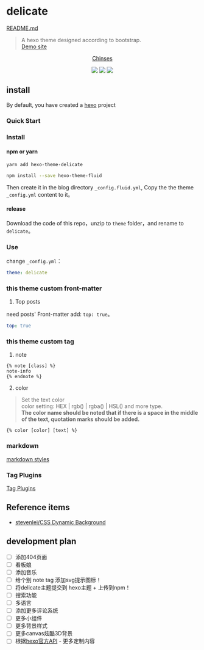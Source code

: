 # delicate

[README.md](/README.md)
> A hexo theme designed according to bootstrap.  
> [Demo site](https://kartjim.top/delicate)

<div align="center">

[Chinses](/README.md)

</div>

<div align="center">
<a href="https://nodejs.org"><img src="https://img.shields.io/badge/node-%3E%3D10.9.0-blue"></a>
<a href="https://hexo.io"><img src="https://img.shields.io/badge/hexo-4.3.0-brightgreen"></a>
<a href="https://github.com/can-dy-jack/hexo-theme-delicate/blob/master/LICENSE"><img src="https://img.shields.io/badge/license-MIT-orange"></a>
</div>

## install

By default, you have created a [hexo](https://hexo.io) project

### Quick Start

### Install

#### npm or yarn

```bash
yarn add hexo-theme-delicate
```

```bash
npm install --save hexo-theme-fluid
```

Then create it in the blog directory  `_config.fluid.yml`, Copy the the theme `_config.yml` content to it。

#### release

Download the code of this repo，unzip to `theme` folder，and rename to `delicate`。

### Use

change  `_config.yml`：

```yml
theme: delicate
```

### this theme custom front-matter

1. Top posts

need posts' Front-matter add: `top: true`。

```yml
top: true
```

### this theme custom tag

1. note

```ejs
{% note [class] %}
note-info
{% endnote %}
```

2. color

> Set the text color  
> color setting: HEX | rgb() | rgba() | HSL() and more type.  
> **The color name should be noted that if there is a space in the middle of the text, quotation marks should be added.**

```ejs
{% color [color] [text] %}
```

### markdown

[markdown styles](https://kartjim.top/delicate/2021/11/14/markdown%E6%B5%8B%E8%AF%95%E6%96%87%E4%BB%B6/)

### Tag Plugins

[Tag Plugins](https://kartjim.top/delicate/2021/11/12/code-test/)

## Reference items

- [stevenlei/CSS Dynamic Background](https://codepen.io/stevenlei/pen/ZEJxXGL?editors=1100)

## development plan

- [ ] 添加404页面
- [ ] 看板娘
- [ ] 添加音乐
- [ ] 给个别 note tag 添加svg提示图标！
- [ ] 将delicate主题提交到 hexo主题 + 上传到npm！
- [ ] 搜索功能
- [ ] 多语言
- [ ] 添加更多评论系统
- [ ] 更多小组件
- [ ] 更多背景样式
- [ ] 更多canvas炫酷3D背景
- [ ] 根据[hexo官方API](https://hexo.io/zh-cn/api/) - 更多定制内容

